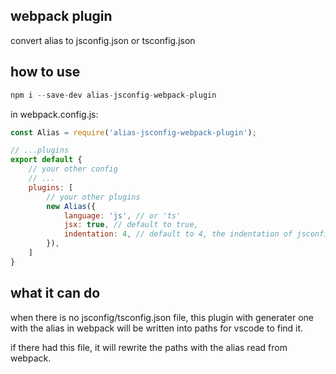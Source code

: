 ## webpack plugin

convert alias to jsconfig.json or tsconfig.json

## how to use

```js
npm i --save-dev alias-jsconfig-webpack-plugin
```

in webpack.config.js:

```js
const Alias = require('alias-jsconfig-webpack-plugin');

// ...plugins
export default {
    // your other config
    // ...
    plugins: [
        // your other plugins
        new Alias({
            language: 'js', // or 'ts'
            jsx: true, // default to true,
            indentation: 4, // default to 4, the indentation of jsconfig.json file
        }),
    ]
}
```

## what it can do 

when there is no jsconfig/tsconfig.json file, this plugin with generater one with the alias in webpack will be written into paths for vscode to find it.

if there had this file, it will rewrite the paths with the alias read from webpack.
